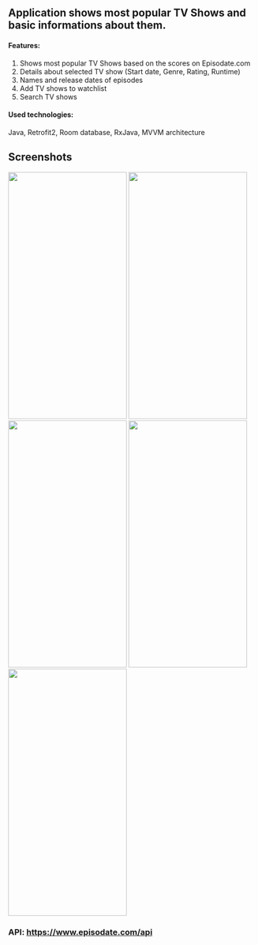
## Application shows most popular TV Shows and basic informations about them. 

    
#### Features:
  1. Shows most popular TV Shows based on the scores on Episodate.com 
  2. Details about selected TV show (Start date, Genre, Rating, Runtime)
  3. Names and release dates of episodes
  4. Add TV shows to watchlist 
  5. Search TV shows
  
  
#### Used technologies:
Java, Retrofit2, Room database, RxJava, MVVM architecture

## Screenshots

<img src="https://i.hizliresim.com/9epzkq7.jpg" width = "240" height = "500"/> <img src="https://i.hizliresim.com/pmz2o02.jpg" width = "240" height = "500"/> <img src="https://i.hizliresim.com/sgux6us.jpg" width = "240" height = "500"/> <img src="https://i.hizliresim.com/zjay8dv.jpg" width = "240" height = "500"/> <img src="https://i.hizliresim.com/lbxzsox.jpg" width = "240" height = "500"/> 



### API: https://www.episodate.com/api
